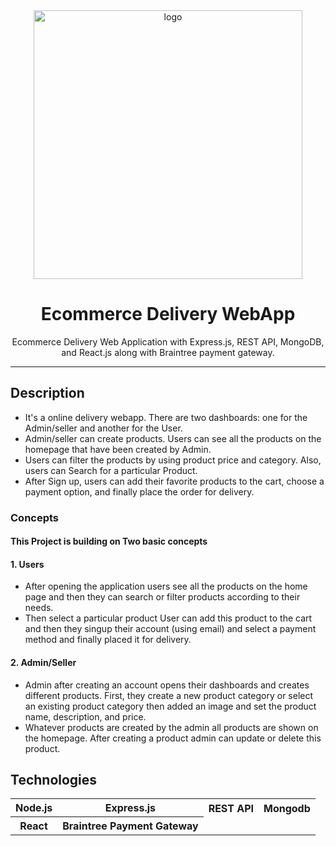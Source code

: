 <div align="center">

  <img src="https://img.freepik.com/premium-vector/mobile-application-online-courier-delivery-home-office-service-concept-courier-man-with-cardboard-box-hands-deliver-give-parcel-customer-isometric-3d-cartoon-vector-illustration_165932-2422.jpg" alt="logo" width="430" height="auto" />

  <h1>Ecommerce Delivery WebApp</h1>
    <p>
    Ecommerce Delivery Web Application with Express.js, REST API, MongoDB, and React.js along with Braintree payment gateway.
  </p>

</div>

<hr>
<h2>Description</h2>
<ul>
<li> It's a online delivery webapp. There are two dashboards: one for the Admin/seller and another for the User. </li>
<li>   Admin/seller can create products. Users can see all the products on the homepage that have been created by Admin.</li>
<li> Users can filter the products by using product price and category. Also, users can Search for a particular Product.</li>
<li> After Sign up, users can add their favorite products to the cart, choose a payment option, and finally place the order for delivery. </li>
</ul>

### Concepts
#### This Project is building on Two basic concepts
#### 1. Users                                                           
<ul>                                                              
<li> After opening the application users see all the products on the home page and then they can search or filter products according to their needs. </li>   
<li> Then select a particular product User can add this product to the cart and then they singup their account (using email) and select a payment method and finally placed it for delivery. </li> 
</ul>

#### 2. Admin/Seller
<ul>
<li> Admin after creating an account opens their dashboards and creates different products. First, they create a new product category or select an existing product category then added an image and set the product name, description, and price.</li>
<li> Whatever products are created by the admin all products are shown on the homepage. After creating a product admin can update or delete this product. </li>
</ul>

<h2>Technologies</h2>
<table>
      <tbody>
        <tr>
           <th>Node.js</th>
          <th>Express.js</th>
           <th>REST API</th>
           <th>Mongodb</th>
        </tr>
          <tr>
           <th>React</th>
           <th>Braintree Payment Gateway</th>
         </tr>
      </tbody>    
</table
